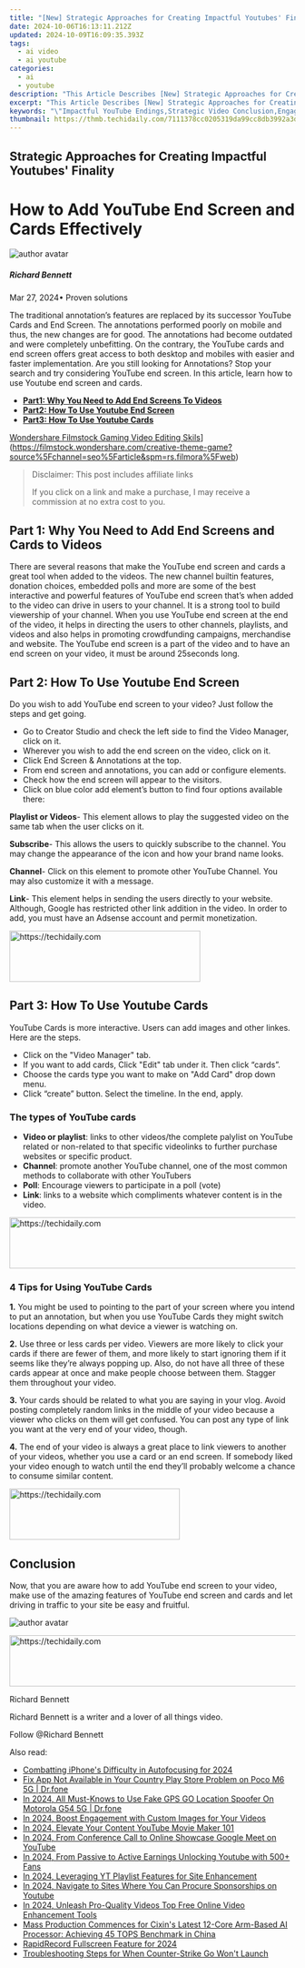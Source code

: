 ```yaml
---
title: "[New] Strategic Approaches for Creating Impactful Youtubes' Finality for 2024"
date: 2024-10-06T16:13:11.212Z
updated: 2024-10-09T16:09:35.393Z
tags:
  - ai video
  - ai youtube
categories:
  - ai
  - youtube
description: "This Article Describes [New] Strategic Approaches for Creating Impactful Youtubes' Finality for 2024"
excerpt: "This Article Describes [New] Strategic Approaches for Creating Impactful Youtubes' Finality for 2024"
keywords: "\"Impactful YouTube Endings,Strategic Video Conclusion,Engaging Content Closure,Effective Youtube Wrap-Up,Finalize YouTube Videos,Profound Video Ends,Keywords for Video Finish\""
thumbnail: https://thmb.techidaily.com/7111378cc0205319da99cc8db3992a3d311982c554186166a280e12ee8590487.png
---
```


## Strategic Approaches for Creating Impactful Youtubes' Finality

# How to Add YouTube End Screen and Cards Effectively

![author avatar](https://images.wondershare.com/filmora/article-images/richard-bennett.jpg)

##### Richard Bennett

 Mar 27, 2024• Proven solutions

The traditional annotation’s features are replaced by its successor YouTube Cards and End Screen. The annotations performed poorly on mobile and thus, the new changes are for good. The annotations had become outdated and were completely unbefitting. On the contrary, the YouTube cards and end screen offers great access to both desktop and mobiles with easier and faster implementation. Are you still looking for Annotations? Stop your search and try considering YouTube end screen. In this article, learn how to use Youtube end screen and cards.

* [**Part1: Why You Need to Add End Screens To Videos**](#part1)
* [**Part2: How To Use Youtube End Screen**](#part2)
* [**Part3: How To Use Youtube Cards**](#part3)

[Wondershare Filmstock Gaming Video Editing Skils](https://images.wondershare.com/filmora/article-images/learn-gaming-video-editing-skills-banner.png)](https://filmstock.wondershare.com/creative-theme-game?source%5Fchannel=seo%5Farticle&spm=rs.filmora%5Fweb)

>  Disclaimer: This post includes affiliate links
>
>  If you click on a link and make a purchase, I may receive a commission at no extra cost to you.
>

## Part 1: Why You Need to Add End Screens and Cards to Videos

There are several reasons that make the YouTube end screen and cards a great tool when added to the videos. The new channel builtin features, donation choices, embedded polls and more are some of the best interactive and powerful features of YouTube end screen that’s when added to the video can drive in users to your channel. It is a strong tool to build viewership of your channel. When you use YouTube end screen at the end of the video, it helps in directing the users to other channels, playlists, and videos and also helps in promoting crowdfunding campaigns, merchandise and website. The YouTube end screen is a part of the video and to have an end screen on your video, it must be around 25seconds long.

## Part 2: How To Use Youtube End Screen

Do you wish to add YouTube end screen to your video? Just follow the steps and get going.

* Go to Creator Studio and check the left side to find the Video Manager, click on it.
* Wherever you wish to add the end screen on the video, click on it.
* Click End Screen & Annotations at the top.
* From end screen and annotations, you can add or configure elements.
* Check how the end screen will appear to the visitors.
* Click on blue color add element’s button to find four options available there:

**Playlist or Videos**\- This element allows to play the suggested video on the same tab when the user clicks on it.

**Subscribe**\- This allows the users to quickly subscribe to the channel. You may change the appearance of the icon and how your brand name looks.

**Channel**\- Click on this element to promote other YouTube Channel. You may also customize it with a message.

**Link**\- This element helps in sending the users directly to your website. Although, Google has restricted other link addition in the video. In order to add, you must have an Adsense account and permit monetization.

<!-- affiliate ads begin -->
<a href="https://aligracehair.sjv.io/c/5597632/2135372/19272" target="_top" id="2135372">
  <img src="//a.impactradius-go.com/display-ad/19272-2135372" border="0" alt="https://techidaily.com" width="336" height="90"/>
</a>
<img height="0" width="0" src="https://aligracehair.sjv.io/i/5597632/2135372/19272" style="position:absolute;visibility:hidden;" border="0" />
<!-- affiliate ads end -->

## Part 3: How To Use Youtube Cards

YouTube Cards is more interactive. Users can add images and other linkes. Here are the steps.

* Click on the "Video Manager" tab.
* If you want to add cards, Click "Edit" tab under it. Then click “cards”.
* Choose the cards type you want to make on "Add Card" drop down menu.
* Click “create” button. Select the timeline. In the end, apply.

### The types of YouTube cards

* **Video or playlist**: links to other videos/the complete palylist on YouTube related or non-related to that specific videolinks to further purchase websites or specific product.
* **Channel**: promote another YouTube channel, one of the most common methods to collaborate with other YouTubers
* **Poll**: Encourage viewers to participate in a poll (vote)
* **Link**: links to a website which compliments whatever content is in the video.

<!-- affiliate ads begin -->
<a href="https://appsumo.8odi.net/c/5597632/2151888/7443" target="_top" id="2151888">
  <img src="//a.impactradius-go.com/display-ad/7443-2151888" border="0" alt="https://techidaily.com" width="600" height="90"/>
</a>
<img height="0" width="0" src="https://appsumo.8odi.net/i/5597632/2151888/7443" style="position:absolute;visibility:hidden;" border="0" />
<!-- affiliate ads end -->

### 4 Tips for Using YouTube Cards

**1\.** You might be used to pointing to the part of your screen where you intend to put an annotation, but when you use YouTube Cards they might switch locations depending on what device a viewer is watching on.

**2.** Use three or less cards per video. Viewers are more likely to click your cards if there are fewer of them, and more likely to start ignoring them if it seems like they’re always popping up. Also, do not have all three of these cards appear at once and make people choose between them. Stagger them throughout your video.

**3.** Your cards should be related to what you are saying in your vlog. Avoid posting completely random links in the middle of your video because a viewer who clicks on them will get confused. You can post any type of link you want at the very end of your video, though.

 **4.** The end of your video is always a great place to link viewers to another of your videos, whether you use a card or an end screen. If somebody liked your video enough to watch until the end they’ll probably welcome a chance to consume similar content.

<!-- affiliate ads begin -->
<a href="https://aligracehair.sjv.io/c/5597632/1934288/19272" target="_top" id="1934288">
  <img src="//a.impactradius-go.com/display-ad/19272-1934288" border="0" alt="https://techidaily.com" width="300" height="90"/>
</a>
<img height="0" width="0" src="https://aligracehair.sjv.io/i/5597632/1934288/19272" style="position:absolute;visibility:hidden;" border="0" />
<!-- affiliate ads end -->

## Conclusion

Now, that you are aware how to add YouTube end screen to your video, make use of the amazing features of YouTube end screen and cards and let driving in traffic to your site be easy and fruitful.

![author avatar](https://images.wondershare.com/filmora/article-images/richard-bennett.jpg)

<!-- affiliate ads begin -->
<a href="https://unicoeye.pxf.io/c/5597632/2148774/18498" target="_top" id="2148774">
  <img src="//a.impactradius-go.com/display-ad/18498-2148774" border="0" alt="https://techidaily.com" width="728" height="90"/>
</a>
<img height="0" width="0" src="https://unicoeye.pxf.io/i/5597632/2148774/18498" style="position:absolute;visibility:hidden;" border="0" />
<!-- affiliate ads end -->

Richard Bennett

Richard Bennett is a writer and a lover of all things video.

Follow @Richard Bennett

<ins class="adsbygoogle"
     style="display:block"
     data-ad-format="autorelaxed"
     data-ad-client="ca-pub-7571918770474297"
     data-ad-slot="1223367746"></ins>

<ins class="adsbygoogle"
     style="display:block"
     data-ad-client="ca-pub-7571918770474297"
     data-ad-slot="8358498916"
     data-ad-format="auto"
     data-full-width-responsive="true"></ins>

<span class="atpl-alsoreadstyle">Also read:</span>
<div><ul>
<li><a href="https://fox-glue.techidaily.com/combatting-iphones-difficulty-in-autofocusing-for-2024/"><u>Combatting iPhone's Difficulty in Autofocusing for 2024</u></a></li>
<li><a href="https://howto.techidaily.com/fix-app-not-available-in-your-country-play-store-problem-on-poco-m6-5g-drfone-by-drfone-fix-android-problems-fix-android-problems/"><u>Fix App Not Available in Your Country Play Store Problem on Poco M6 5G | Dr.fone</u></a></li>
<li><a href="https://fake-location.techidaily.com/in-2024-all-must-knows-to-use-fake-gps-go-location-spoofer-on-motorola-g54-5g-drfone-by-drfone-virtual-android/"><u>In 2024, All Must-Knows to Use Fake GPS GO Location Spoofer On Motorola G54 5G | Dr.fone</u></a></li>
<li><a href="https://youtube-data.techidaily.com/24-boost-engagement-with-custom-images-for-your-videos/"><u>In 2024, Boost Engagement with Custom Images for Your Videos</u></a></li>
<li><a href="https://youtube-data.techidaily.com/24-elevate-your-content-youtube-movie-maker-101/"><u>In 2024, Elevate Your Content YouTube Movie Maker 101</u></a></li>
<li><a href="https://youtube-data.techidaily.com/24-from-conference-call-to-online-showcase-google-meet-on-youtube/"><u>In 2024, From Conference Call to Online Showcase Google Meet on YouTube</u></a></li>
<li><a href="https://youtube-data.techidaily.com/24-from-passive-to-active-earnings-unlocking-youtube-with-500plus-fans/"><u>In 2024, From Passive to Active Earnings Unlocking Youtube with 500+ Fans</u></a></li>
<li><a href="https://youtube-data.techidaily.com/24-leveraging-yt-playlist-features-for-site-enhancement/"><u>In 2024, Leveraging YT Playlist Features for Site Enhancement</u></a></li>
<li><a href="https://youtube-data.techidaily.com/24-navigate-to-sites-where-you-can-procure-sponsorships-on-youtube/"><u>In 2024, Navigate to Sites Where You Can Procure Sponsorships on Youtube</u></a></li>
<li><a href="https://smart-video-creator.techidaily.com/in-2024-unleash-pro-quality-videos-top-free-online-video-enhancement-tools/"><u>In 2024, Unleash Pro-Quality Videos Top Free Online Video Enhancement Tools</u></a></li>
<li><a href="https://hardware-updates.techidaily.com/mass-production-commences-for-cixins-latest-12-core-arm-based-ai-processor-achieving-45-tops-benchmark-in-china/"><u>Mass Production Commences for Cixin's Latest 12-Core Arm-Based AI Processor: Achieving 45 TOPS Benchmark in China</u></a></li>
<li><a href="https://desktop-recording.techidaily.com/rapidrecord-fullscreen-feature-for-2024/"><u>RapidRecord Fullscreen Feature for 2024</u></a></li>
<li><a href="https://win-answers.techidaily.com/troubleshooting-steps-for-when-counter-strike-go-wont-launch/"><u>Troubleshooting Steps for When Counter-Strike Go Won't Launch</u></a></li>
</ul></div>

